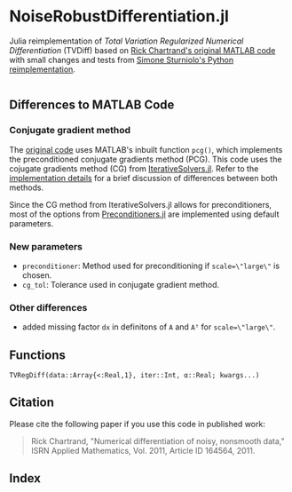 # NoiseRobustDifferentiation.jl

Julia reimplementation of *Total Variation Regularized Numerical Differentiation* (TVDiff) based on [Rick Chartrand's original MATLAB code](https://sites.google.com/site/dnartrahckcir/home/tvdiff-code) with small changes and tests from [Simone Sturniolo's Python reimplementation](https://github.com/stur86/tvregdiff).

```@contents
```

## Differences to MATLAB Code
### Conjugate gradient method
The [original code](https://sites.google.com/site/dnartrahckcir/home/tvdiff-code) uses MATLAB's inbuilt function `pcg()`, which implements the preconditioned conjugate gradients method (PCG). This code uses the cojugate gradients method (CG) from [IterativeSolvers.jl](https://github.com/JuliaMath/IterativeSolvers.jl). Refer to the [implementation details](https://juliamath.github.io/IterativeSolvers.jl/dev/linear_systems/cg/#Implementation-details-1) for a brief discussion of differences between both methods.

Since the CG method from IterativeSolvers.jl allows for preconditioners, most of the options from [Preconditioners.jl](https://github.com/mohamed82008/Preconditioners.jl) are implemented using default parameters.

### New parameters
- `preconditioner`: Method used for preconditioning if `scale=\"large\"` is chosen.
- `cg_tol`: Tolerance used in conjugate gradient method.

### Other differences
- added missing factor `dx` in definitons of `A` and `Aᵀ` for `scale=\"large\"`.

## Functions
```@docs
TVRegDiff(data::Array{<:Real,1}, iter::Int, α::Real; kwargs...)
```

## Citation
Please cite the following paper if you use this code in published work:
> Rick Chartrand, "Numerical differentiation of noisy, nonsmooth data," ISRN Applied Mathematics, Vol. 2011, Article ID 164564, 2011. 

## Index 

```@index
```